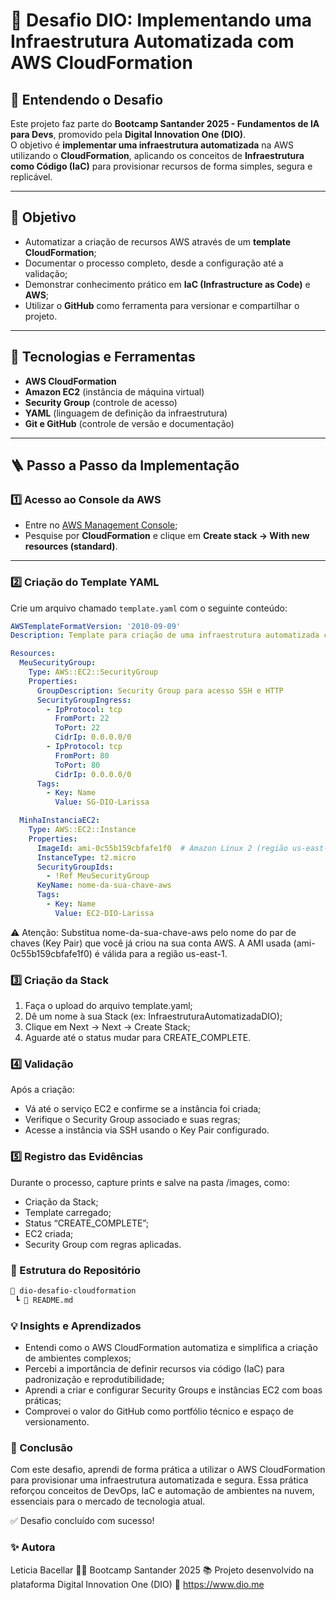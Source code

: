# 🚀 Desafio DIO: Implementando uma Infraestrutura Automatizada com AWS CloudFormation

## 🧩 Entendendo o Desafio

Este projeto faz parte do **Bootcamp Santander 2025 - Fundamentos de IA para Devs**, promovido pela **Digital Innovation One (DIO)**.  
O objetivo é **implementar uma infraestrutura automatizada** na AWS utilizando o **CloudFormation**, aplicando os conceitos de **Infraestrutura como Código (IaC)** para provisionar recursos de forma simples, segura e replicável.

---

## 🎯 Objetivo

- Automatizar a criação de recursos AWS através de um **template CloudFormation**;  
- Documentar o processo completo, desde a configuração até a validação;  
- Demonstrar conhecimento prático em **IaC (Infrastructure as Code)** e **AWS**;  
- Utilizar o **GitHub** como ferramenta para versionar e compartilhar o projeto.

---

## 🧰 Tecnologias e Ferramentas

- **AWS CloudFormation**  
- **Amazon EC2** (instância de máquina virtual)  
- **Security Group** (controle de acesso)  
- **YAML** (linguagem de definição da infraestrutura)  
- **Git e GitHub** (controle de versão e documentação)

---

## 🪜 Passo a Passo da Implementação

### 1️⃣ Acesso ao Console da AWS
- Entre no [AWS Management Console](https://aws.amazon.com/console/);
- Pesquise por **CloudFormation** e clique em **Create stack → With new resources (standard)**.

---

### 2️⃣ Criação do Template YAML
Crie um arquivo chamado `template.yaml` com o seguinte conteúdo:

```yaml
AWSTemplateFormatVersion: '2010-09-09'
Description: Template para criação de uma infraestrutura automatizada com EC2 e Security Group

Resources:
  MeuSecurityGroup:
    Type: AWS::EC2::SecurityGroup
    Properties:
      GroupDescription: Security Group para acesso SSH e HTTP
      SecurityGroupIngress:
        - IpProtocol: tcp
          FromPort: 22
          ToPort: 22
          CidrIp: 0.0.0.0/0
        - IpProtocol: tcp
          FromPort: 80
          ToPort: 80
          CidrIp: 0.0.0.0/0
      Tags:
        - Key: Name
          Value: SG-DIO-Larissa

  MinhaInstanciaEC2:
    Type: AWS::EC2::Instance
    Properties:
      ImageId: ami-0c55b159cbfafe1f0  # Amazon Linux 2 (região us-east-1)
      InstanceType: t2.micro
      SecurityGroupIds:
        - !Ref MeuSecurityGroup
      KeyName: nome-da-sua-chave-aws
      Tags:
        - Key: Name
          Value: EC2-DIO-Larissa
```

⚠️ Atenção:
Substitua nome-da-sua-chave-aws pelo nome do par de chaves (Key Pair) que você já criou na sua conta AWS.
A AMI usada (ami-0c55b159cbfafe1f0) é válida para a região us-east-1.


### 3️⃣ Criação da Stack

1. Faça o upload do arquivo template.yaml;
2. Dê um nome à sua Stack (ex: InfraestruturaAutomatizadaDIO);
3. Clique em Next → Next → Create Stack;
4. Aguarde até o status mudar para CREATE_COMPLETE.

### 4️⃣ Validação

Após a criação:

- Vá até o serviço EC2 e confirme se a instância foi criada;
- Verifique o Security Group associado e suas regras;
- Acesse a instância via SSH usando o Key Pair configurado.

### 5️⃣ Registro das Evidências

Durante o processo, capture prints e salve na pasta /images, como:

- Criação da Stack;
- Template carregado;
- Status “CREATE_COMPLETE”;
- EC2 criada;
- Security Group com regras aplicadas.

### 📸 Estrutura do Repositório

```bash
📁 dio-desafio-cloudformation
 ┗ 📄 README.md

```

### 💡 Insights e Aprendizados

- Entendi como o AWS CloudFormation automatiza e simplifica a criação de ambientes complexos;
- Percebi a importância de definir recursos via código (IaC) para padronização e reprodutibilidade;
- Aprendi a criar e configurar Security Groups e instâncias EC2 com boas práticas;
- Comprovei o valor do GitHub como portfólio técnico e espaço de versionamento.

### 🏁 Conclusão

Com este desafio, aprendi de forma prática a utilizar o AWS CloudFormation para provisionar uma infraestrutura automatizada e segura.
Essa prática reforçou conceitos de DevOps, IaC e automação de ambientes na nuvem, essenciais para o mercado de tecnologia atual.

✅ Desafio concluído com sucesso!

### ✨ Autora

Leticia Bacellar
👩‍💻 Bootcamp Santander 2025
📚 Projeto desenvolvido na plataforma Digital Innovation One (DIO)
🔗 https://www.dio.me
